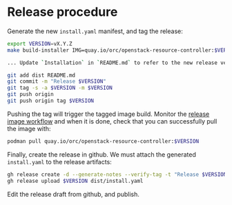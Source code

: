 # Release procedure

Generate the new `install.yaml` manifest, and tag the release:
```bash
export VERSION=vX.Y.Z
make build-installer IMG=quay.io/orc/openstack-resource-controller:$VERSION

... Update `Installation` in `README.md` to refer to the new release version.

git add dist README.md
git commit -m "Release $VERSION"
git tag -s -a $VERSION -m $VERSION
git push origin
git push origin tag $VERSION
```

Pushing the tag will trigger the tagged image build. Monitor the [release image
workflow](https://github.com/k-orc/openstack-resource-controller/actions/workflows/release_image.yaml)
and when it is done, check that you can successfully pull the image with:
```bash
podman pull quay.io/orc/openstack-resource-controller:$VERSION
```

Finally, create the release in github. We must attach the generated `install.yaml` to the release artifacts:
```bash
gh release create -d --generate-notes --verify-tag -t "Release $VERSION" $VERSION
gh release upload $VERSION dist/install.yaml
```

Edit the release draft from github, and publish.
